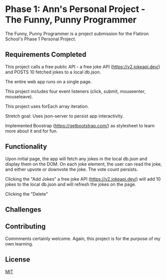 # Phase 1: Ann's Personal Project - The Funny, Punny Programmer

The Funny, Punny Programmer is a project submission for the Flatiron School's Phase 1 Personal Project.

## Requirements Completed

This project calls a free public API - a free joke API (https://v2.jokeapi.dev/) and POSTS 10 fetched jokes to a local db.json. 

The entire web app runs on a single page. 

This project includes four event listeners (click, submit, mouseenter, mouseleave).

This project uses forEach array iteration.

Stretch goal: Uses json-server to persist app interactivity.

Implemented Boostrap (https://getbootstrap.com/) as stylesheet to learn more about it and for fun.

## Functionality

Upon initial page, the app will fetch any jokes in the local db.json and display them on the DOM. On each joke element, the user can read the joke, and either upvote or downvote the joke. The vote count persists. 

Clicking the "Add Jokes" a free joke API (https://v2.jokeapi.dev/) will add 10 jokes to the local db.json and will refresh the jokes on the page.

Clicking the "Delete" 

## Challenges


## Contributing

Commments certainly welcome. Again, this project is for the purpose of my own learning.

## License

[MIT](https://choosealicense.com/licenses/mit/)